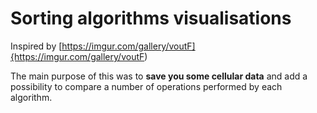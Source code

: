 # Sorting algorithms visualisations
Inspired by [https://imgur.com/gallery/voutF]{https://imgur.com/gallery/voutF)

The main purpose of this was to **save you some cellular data** and add a possibility to compare a number of operations performed by each algorithm.

